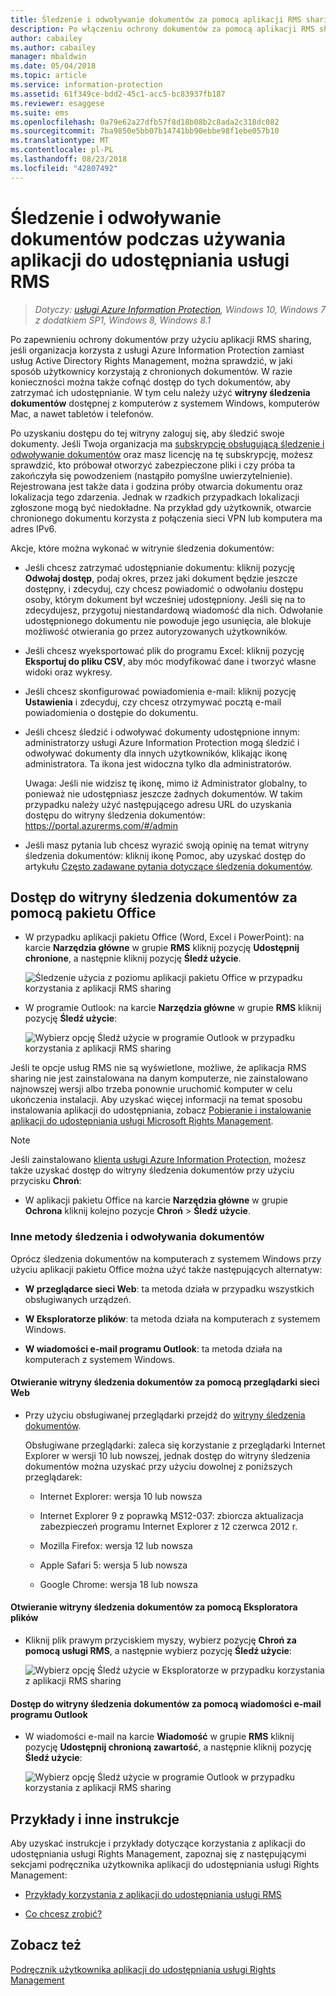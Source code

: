 ```yaml
---
title: Śledzenie i odwoływanie dokumentów za pomocą aplikacji RMS sharing — AIP
description: Po włączeniu ochrony dokumentów za pomocą aplikacji RMS sharing można śledzić użycie chronionych dokumentów. W razie konieczności można także cofnąć dostęp do tych dokumentów, aby zatrzymać ich udostępnianie.
author: cabailey
ms.author: cabailey
manager: mbaldwin
ms.date: 05/04/2018
ms.topic: article
ms.service: information-protection
ms.assetid: 61f349ce-bdd2-45c1-acc5-bc83937fb187
ms.reviewer: esaggese
ms.suite: ems
ms.openlocfilehash: 0a79e62a27dfb57f8d18b08b2c8ada2c318dc082
ms.sourcegitcommit: 7ba9850e5bb07b14741bb90ebbe98f1ebe057b10
ms.translationtype: MT
ms.contentlocale: pl-PL
ms.lasthandoff: 08/23/2018
ms.locfileid: "42807492"
---
```

# <a name="track-and-revoke-your-documents-when-you-use-the-rms-sharing-application"></a>Śledzenie i odwoływanie dokumentów podczas używania aplikacji do udostępniania usługi RMS

>*Dotyczy: [usługi Azure Information Protection](https://azure.microsoft.com/pricing/details/information-protection), Windows 10, Windows 7 z dodatkiem SP1, Windows 8, Windows 8.1*

Po zapewnieniu ochrony dokumentów przy użyciu aplikacji RMS sharing, jeśli organizacja korzysta z usługi Azure Information Protection zamiast usług Active Directory Rights Management, można sprawdzić, w jaki sposób użytkownicy korzystają z chronionych dokumentów. W razie konieczności można także cofnąć dostęp do tych dokumentów, aby zatrzymać ich udostępnianie. W tym celu należy użyć **witryny śledzenia dokumentów** dostępnej z komputerów z systemem Windows, komputerów Mac, a nawet tabletów i telefonów.

Po uzyskaniu dostępu do tej witryny zaloguj się, aby śledzić swoje dokumenty. Jeśli Twoja organizacja ma [subskrypcję obsługującą śledzenie i odwoływanie dokumentów](https://www.microsoft.com/cloud-platform/azure-information-protection-features) oraz masz licencję na tę subskrypcję, możesz sprawdzić, kto próbował otworzyć zabezpieczone pliki i czy próba ta zakończyła się powodzeniem (nastąpiło pomyślne uwierzytelnienie). Rejestrowana jest także data i godzina próby otwarcia dokumentu oraz lokalizacja tego zdarzenia. Jednak w rzadkich przypadkach lokalizacji zgłoszone mogą być niedokładne. Na przykład gdy użytkownik, otwarcie chronionego dokumentu korzysta z połączenia sieci VPN lub komputera ma adres IPv6.

Akcje, które można wykonać w witrynie śledzenia dokumentów:

- Jeśli chcesz zatrzymać udostępnianie dokumentu: kliknij pozycję **Odwołaj dostęp**, podaj okres, przez jaki dokument będzie jeszcze dostępny, i zdecyduj, czy chcesz powiadomić o odwołaniu dostępu osoby, którym dokument był wcześniej udostępniony. Jeśli się na to zdecydujesz, przygotuj niestandardową wiadomość dla nich. Odwołanie udostępnionego dokumentu nie powoduje jego usunięcia, ale blokuje możliwość otwierania go przez autoryzowanych użytkowników.

- Jeśli chcesz wyeksportować plik do programu Excel: kliknij pozycję **Eksportuj do pliku CSV**, aby móc modyfikować dane i tworzyć własne widoki oraz wykresy.

- Jeśli chcesz skonfigurować powiadomienia e-mail: kliknij pozycję **Ustawienia** i zdecyduj, czy chcesz otrzymywać pocztą e-mail powiadomienia o dostępie do dokumentu.

- Jeśli chcesz śledzić i odwoływać dokumenty udostępnione innym: administratorzy usługi Azure Information Protection mogą śledzić i odwoływać dokumenty dla innych użytkowników, klikając ikonę administratora. Ta ikona jest widoczna tylko dla administratorów.
    
    Uwaga: Jeśli nie widzisz tę ikonę, mimo iż Administrator globalny, to ponieważ nie udostępniasz jeszcze żadnych dokumentów. W takim przypadku należy użyć następującego adresu URL do uzyskania dostępu do witryny śledzenia dokumentów: https://portal.azurerms.com/#/admin

- Jeśli masz pytania lub chcesz wyrazić swoją opinię na temat witryny śledzenia dokumentów: kliknij ikonę Pomoc, aby uzyskać dostęp do artykułu [Często zadawane pytania dotyczące śledzenia dokumentów](http://go.microsoft.com/fwlink/?LinkId=523977).

## <a name="using-office-to-access-the-document-tracking-site"></a>Dostęp do witryny śledzenia dokumentów za pomocą pakietu Office

- W przypadku aplikacji pakietu Office (Word, Excel i PowerPoint): na karcie **Narzędzia główne** w grupie **RMS** kliknij pozycję **Udostępnij chronione**, a następnie kliknij pozycję **Śledź użycie**.

    ![Śledzenie użycia z poziomu aplikacji pakietu Office w przypadku korzystania z aplikacji RMS sharing ](../media/ADRMS_MSRMSApp_OfficeToolbarTrackUsage.png)

- W programie Outlook: na karcie **Narzędzia główne** w grupie **RMS** kliknij pozycję **Śledź użycie**:

    ![Wybierz opcję Śledź użycie w programie Outlook w przypadku korzystania z aplikacji RMS sharing ](../media/ADRMS_MSRMSApp_OutlookTrackUsage.png)

Jeśli te opcje usług RMS nie są wyświetlone, możliwe, że aplikacja RMS sharing nie jest zainstalowana na danym komputerze, nie zainstalowano najnowszej wersji albo trzeba ponownie uruchomić komputer w celu ukończenia instalacji. Aby uzyskać więcej informacji na temat sposobu instalowania aplikacji do udostępniania, zobacz [Pobieranie i instalowanie aplikacji do udostępniania usługi Microsoft Rights Management](install-sharing-app.md).

> [!NOTE] 
> Jeśli zainstalowano [klienta usługi Azure Information Protection](info-protect-client.md), możesz także uzyskać dostęp do witryny śledzenia dokumentów przy użyciu przycisku **Chroń**: 
> 
> - W aplikacji pakietu Office na karcie **Narzędzia główne** w grupie **Ochrona** kliknij kolejno pozycje **Chroń** > **Śledź użycie**. 

### <a name="other-ways-to-track-and-revoke-your-documents"></a>Inne metody śledzenia i odwoływania dokumentów
Oprócz śledzenia dokumentów na komputerach z systemem Windows przy użyciu aplikacji pakietu Office można użyć także następujących alternatyw:

-   **W przeglądarce sieci Web**: ta metoda działa w przypadku wszystkich obsługiwanych urządzeń.

-   **W Eksploratorze plików**: ta metoda działa na komputerach z systemem Windows.

-   **W wiadomości e-mail programu Outlook**: ta metoda działa na komputerach z systemem Windows.

#### <a name="using-a-web-browser-to-access-the-doc-tracking-site"></a>Otwieranie witryny śledzenia dokumentów za pomocą przeglądarki sieci Web

- Przy użyciu obsługiwanej przeglądarki przejdź do [witryny śledzenia dokumentów](http://go.microsoft.com/fwlink/?LinkId=529562).

    Obsługiwane przeglądarki: zaleca się korzystanie z przeglądarki Internet Explorer w wersji 10 lub nowszej, jednak dostęp do witryny śledzenia dokumentów można uzyskać przy użyciu dowolnej z poniższych przeglądarek:

    -   Internet Explorer: wersja 10 lub nowsza

    -   Internet Explorer 9 z poprawką MS12-037: zbiorcza aktualizacja zabezpieczeń programu Internet Explorer z 12 czerwca 2012 r.

    -   Mozilla Firefox: wersja 12 lub nowsza

    -   Apple Safari 5: wersja 5 lub nowsza

    -   Google Chrome: wersja 18 lub nowsza

#### <a name="using-file-explorer-to-access-the-doc-tracking-site"></a>Otwieranie witryny śledzenia dokumentów za pomocą Eksploratora plików

- Kliknij plik prawym przyciskiem myszy, wybierz pozycję **Chroń za pomocą usługi RMS**, a następnie wybierz pozycję **Śledź użycie**:

    ![Wybierz opcję Śledź użycie w Eksploratorze w przypadku korzystania z aplikacji RMS sharing](../media/ADRMS_MSRMSApp_ExplorerTrackUsage.png)

#### <a name="using-an-outlook-email-message-to-access-the-doc-tracking-site"></a>Dostęp do witryny śledzenia dokumentów za pomocą wiadomości e-mail programu Outlook

- W wiadomości e-mail na karcie **Wiadomość** w grupie **RMS** kliknij pozycję **Udostępnij chronioną zawartość**, a następnie kliknij pozycję **Śledź użycie**:

    ![Wybierz opcję Śledź użycie w programie Outlook w przypadku korzystania z aplikacji RMS sharing](../media/ADRMS_MSRMSApp_OutlookMessageTrackUsage.png)

## <a name="examples-and-other-instructions"></a>Przykłady i inne instrukcje
Aby uzyskać instrukcje i przykłady dotyczące korzystania z aplikacji do udostępniania usługi Rights Management, zapoznaj się z następującymi sekcjami podręcznika użytkownika aplikacji do udostępniania usługi Rights Management:

-   [Przykłady korzystania z aplikacji do udostępniania usługi RMS](sharing-app-user-guide.md#examples-for-using-the-rms-sharing-application)

-   [Co chcesz zrobić?](sharing-app-user-guide.md#what-do-you-want-to-do)

## <a name="see-also"></a>Zobacz też
[Podręcznik użytkownika aplikacji do udostępniania usługi Rights Management](sharing-app-user-guide.md)
